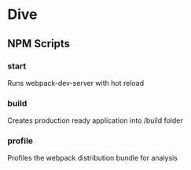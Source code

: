 # Dive

## NPM Scripts

### start
Runs webpack-dev-server with hot reload

### build
Creates production ready application into /build folder

### profile
Profiles the webpack distribution bundle for analysis

